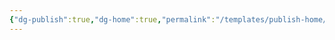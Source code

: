 ```yaml
---
{"dg-publish":true,"dg-home":true,"permalink":"/templates/publish-home/","tags":["gardenEntry"],"dgPassFrontmatter":true}
---
```


